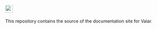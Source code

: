# <img alt="docs" src="https://user-images.githubusercontent.com/3391295/80893907-b70a0a80-8cd6-11ea-9bb6-2f39a8ccd63a.png" height="24">

This repository contains the source of the documentation site for Valar.
